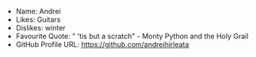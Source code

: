 - Name: Andrei	
- Likes: Guitars	
- Dislikes: winter
- Favourite Quote: " 'tis but a scratch" - Monty Python and the Holy Grail	
- GitHub Profile URL: https://github.com/andreihirleata
